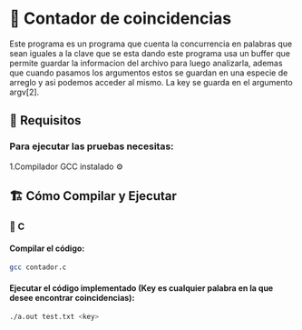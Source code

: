 # 📌 Contador de coincidencias

Este programa es un programa que cuenta la concurrencia en palabras que sean iguales a la clave que se esta dando
este programa usa un buffer que permite guardar la informacion del archivo para luego analizarla, ademas que cuando 
pasamos los argumentos estos se guardan en una especie de arreglo y asi podemos acceder al mismo.
La key se guarda en el argumento argv[2].

## 🔧 Requisitos

### Para ejecutar las pruebas necesitas:

  1.Compilador GCC instalado ⚙️

## 🏗️ Cómo Compilar y Ejecutar

### 🔹 C

#### Compilar el código:

```bash
gcc contador.c
```
#### Ejecutar  el código implementado (Key es cualquier palabra en la que desee encontrar coincidencias):

```bash
./a.out test.txt <key>
```
